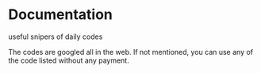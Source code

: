 # Documentation
useful snipers of daily codes

The codes are googled all in the web. If not mentioned, you can use any of the code listed without any payment.
